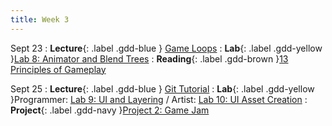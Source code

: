 ```yaml
---
title: Week 3
---
```


Sept 23
: **Lecture**{: .label .gdd-blue } [Game Loops]
: **Lab**{: .label .gdd-yellow }[Lab 8: Animator and Blend Trees]
: **Reading**{: .label .gdd-brown }[13 Principles of Gameplay]

Sept 25
: **Lecture**{: .label .gdd-blue } [Git Tutorial]
: **Lab**{: .label .gdd-yellow }Programmer: [Lab 9: UI and Layering] / Artist: [Lab 10: UI Asset Creation]
: **Project**{: .label .gdd-navy }[Project 2: Game Jam]

[Game Loops]: https://docs.google.com/presentation/d/1YaFdvLyDKz0N3Zm6DJRwOdnpD3pMG-VEsDXwKv4zvkk/edit?usp=share_link
[Git Tutorial]: https://docs.google.com/presentation/d/1zgJTWPc2e2zflFxc7Tek80XQTKiQr4jAr9yTK7nVn4c/edit?usp=share_link


[Lab 8: Animator and Blend Trees]: ./../pages/labs/lab8/lab8
[Lab 9: UI and Layering]: ./../pages/labs/lab9/lab9
[Lab 10: UI Asset Creation]: ./../pages/labs/lab10/lab10

[Project 2: Game Jam]: ./../pages/projects/project2/project2


[13 Principles of Gameplay]: https://www.gamedeveloper.com/design/the-13-basic-principles-of-gameplay-design#close-modal
